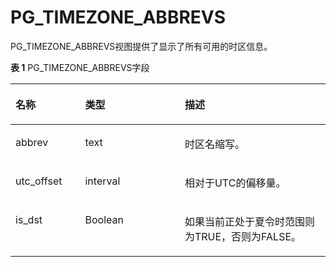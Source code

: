 # PG\_TIMEZONE\_ABBREVS<a name="ZH-CN_TOPIC_0289900639"></a>

PG\_TIMEZONE\_ABBREVS视图提供了显示了所有可用的时区信息。

**表 1**  PG\_TIMEZONE\_ABBREVS字段

<a name="zh-cn_topic_0283137118_zh-cn_topic_0237122539_table177171137122918"></a>
<table><thead align="left"><tr id="zh-cn_topic_0283137118_zh-cn_topic_0237122539_row4841137182916"><th class="cellrowborder" valign="top" width="22.12%" id="mcps1.2.4.1.1"><p id="zh-cn_topic_0283137118_zh-cn_topic_0237122539_p950244811308"><a name="zh-cn_topic_0283137118_zh-cn_topic_0237122539_p950244811308"></a><a name="zh-cn_topic_0283137118_zh-cn_topic_0237122539_p950244811308"></a>名称</p>
</th>
<th class="cellrowborder" valign="top" width="31.64%" id="mcps1.2.4.1.2"><p id="zh-cn_topic_0283137118_zh-cn_topic_0237122539_p128421737112911"><a name="zh-cn_topic_0283137118_zh-cn_topic_0237122539_p128421737112911"></a><a name="zh-cn_topic_0283137118_zh-cn_topic_0237122539_p128421737112911"></a>类型</p>
</th>
<th class="cellrowborder" valign="top" width="46.239999999999995%" id="mcps1.2.4.1.3"><p id="zh-cn_topic_0283137118_zh-cn_topic_0237122539_p168424375290"><a name="zh-cn_topic_0283137118_zh-cn_topic_0237122539_p168424375290"></a><a name="zh-cn_topic_0283137118_zh-cn_topic_0237122539_p168424375290"></a>描述</p>
</th>
</tr>
</thead>
<tbody><tr id="zh-cn_topic_0283137118_zh-cn_topic_0237122539_row20842183722916"><td class="cellrowborder" valign="top" width="22.12%" headers="mcps1.2.4.1.1 "><p id="zh-cn_topic_0283137118_zh-cn_topic_0237122539_p18502114812307"><a name="zh-cn_topic_0283137118_zh-cn_topic_0237122539_p18502114812307"></a><a name="zh-cn_topic_0283137118_zh-cn_topic_0237122539_p18502114812307"></a>abbrev</p>
</td>
<td class="cellrowborder" valign="top" width="31.64%" headers="mcps1.2.4.1.2 "><p id="zh-cn_topic_0283137118_zh-cn_topic_0237122539_p1484333722914"><a name="zh-cn_topic_0283137118_zh-cn_topic_0237122539_p1484333722914"></a><a name="zh-cn_topic_0283137118_zh-cn_topic_0237122539_p1484333722914"></a>text</p>
</td>
<td class="cellrowborder" valign="top" width="46.239999999999995%" headers="mcps1.2.4.1.3 "><p id="zh-cn_topic_0283137118_zh-cn_topic_0237122539_p1843037122919"><a name="zh-cn_topic_0283137118_zh-cn_topic_0237122539_p1843037122919"></a><a name="zh-cn_topic_0283137118_zh-cn_topic_0237122539_p1843037122919"></a>时区名缩写。</p>
</td>
</tr>
<tr id="zh-cn_topic_0283137118_zh-cn_topic_0237122539_row1384317372297"><td class="cellrowborder" valign="top" width="22.12%" headers="mcps1.2.4.1.1 "><p id="zh-cn_topic_0283137118_zh-cn_topic_0237122539_p18502124873011"><a name="zh-cn_topic_0283137118_zh-cn_topic_0237122539_p18502124873011"></a><a name="zh-cn_topic_0283137118_zh-cn_topic_0237122539_p18502124873011"></a>utc_offset</p>
</td>
<td class="cellrowborder" valign="top" width="31.64%" headers="mcps1.2.4.1.2 "><p id="zh-cn_topic_0283137118_zh-cn_topic_0237122539_p14843123782912"><a name="zh-cn_topic_0283137118_zh-cn_topic_0237122539_p14843123782912"></a><a name="zh-cn_topic_0283137118_zh-cn_topic_0237122539_p14843123782912"></a>interval</p>
</td>
<td class="cellrowborder" valign="top" width="46.239999999999995%" headers="mcps1.2.4.1.3 "><p id="zh-cn_topic_0283137118_zh-cn_topic_0237122539_p12844137142913"><a name="zh-cn_topic_0283137118_zh-cn_topic_0237122539_p12844137142913"></a><a name="zh-cn_topic_0283137118_zh-cn_topic_0237122539_p12844137142913"></a>相对于UTC的偏移量。</p>
</td>
</tr>
<tr id="zh-cn_topic_0283137118_zh-cn_topic_0237122539_row58449376298"><td class="cellrowborder" valign="top" width="22.12%" headers="mcps1.2.4.1.1 "><p id="zh-cn_topic_0283137118_zh-cn_topic_0237122539_p2050394817305"><a name="zh-cn_topic_0283137118_zh-cn_topic_0237122539_p2050394817305"></a><a name="zh-cn_topic_0283137118_zh-cn_topic_0237122539_p2050394817305"></a>is_dst</p>
</td>
<td class="cellrowborder" valign="top" width="31.64%" headers="mcps1.2.4.1.2 "><p id="zh-cn_topic_0283137118_zh-cn_topic_0237122539_p4844237142913"><a name="zh-cn_topic_0283137118_zh-cn_topic_0237122539_p4844237142913"></a><a name="zh-cn_topic_0283137118_zh-cn_topic_0237122539_p4844237142913"></a>Boolean</p>
</td>
<td class="cellrowborder" valign="top" width="46.239999999999995%" headers="mcps1.2.4.1.3 "><p id="zh-cn_topic_0283137118_zh-cn_topic_0237122539_p12844103713296"><a name="zh-cn_topic_0283137118_zh-cn_topic_0237122539_p12844103713296"></a><a name="zh-cn_topic_0283137118_zh-cn_topic_0237122539_p12844103713296"></a>如果当前正处于夏令时范围则为TRUE，否则为FALSE。</p>
</td>
</tr>
</tbody>
</table>

